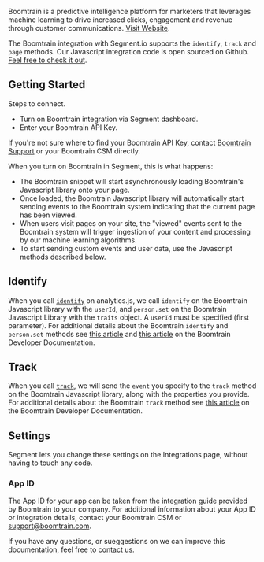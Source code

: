 Boomtrain is a predictive intelligence platform for marketers that leverages machine learning to drive increased clicks, engagement and revenue through customer communications. [Visit Website](http://boomtrain.com).

The Boomtrain integration with Segment.io supports the `identify`, `track` and `page` methods.  Our Javascript integration code is open sourced on Github. [Feel free to check it out](https://github.com/boomtrain/segmentio_integration).

## Getting Started
Steps to connect.
 - Turn on Boomtrain integration via Segment dashboard.
 - Enter your Boomtrain API Key.  

If you're not sure where to find your Boomtrain API Key, contact [Boomtrain Support](mailto:support@boomtrain.com) or your Boomtrain CSM directly.
 

When you turn on Boomtrain in Segment, this is what happens:
- The Boomtrain snippet will start asynchronously loading Boomtrain's Javascript library onto your page.
- Once loaded, the Boomtrain Javascript library will automatically start sending events to the Boomtrain system indicating that the current page has been viewed.
- When users visit pages on your site, the "viewed" events sent to the Boomtrain system will trigger ingestion of your content and processing by our machine learning algorithms.
- To start sending custom events and user data, use the Javascript methods described below.

## Identify
When you call [`identify`](https://segment.com/docs/spec/identify) on analytics.js, we call `identify` on the Boomtrain Javascript library with the `userId`, and `person.set` on the Boomtrain Javascript Library with the `traits` object. A `userId` must be specified (first parameter).  For additional details about the Boomtrain `identify` and `person.set` methods see [this article](https://boomtrain.readme.io/docs/track-event) and [this article](https://boomtrain.readme.io/docs/personset-attributes-callback) on the Boomtrain Developer Documentation.

## Track
When you call [`track`](https://segment.com/docs/spec/track), we will send the `event` you specify to the `track` method on the Boomtrain Javascript library, along with the properties you provide.  For additional details about the Boomtrain `track` method see [this article](https://boomtrain.readme.io/docs/track-an-activity-1) on the Boomtrain Developer Documentation.

## Settings
Segment lets you change these settings on the Integrations page, without having to touch any code.
### App ID
The App ID for your app can be taken from the integration guide provided by Boomtrain to your company.  For additional information about your App ID or integration details, contact your Boomtrain CSM or [support@boomtrain.com](mailto:support@boomtrain.com).


If you have any questions, or sueggestions on we can improve this documentation, feel free to [contact us](http://boomtrain.com/contact/).
